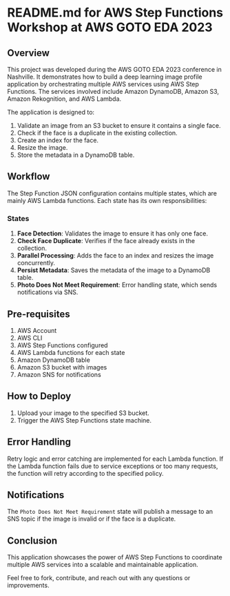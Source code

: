 # README.md for AWS Step Functions Workshop at AWS GOTO EDA 2023

## Overview

This project was developed during the AWS GOTO EDA 2023 conference in Nashville. It demonstrates how to build a deep learning image profile application by orchestrating multiple AWS services using AWS Step Functions. The services involved include Amazon DynamoDB, Amazon S3, Amazon Rekognition, and AWS Lambda.

The application is designed to:

1. Validate an image from an S3 bucket to ensure it contains a single face.
2. Check if the face is a duplicate in the existing collection.
3. Create an index for the face.
4. Resize the image.
5. Store the metadata in a DynamoDB table.

## Workflow

The Step Function JSON configuration contains multiple states, which are mainly AWS Lambda functions. Each state has its own responsibilities:

### States

1. **Face Detection**: Validates the image to ensure it has only one face.
2. **Check Face Duplicate**: Verifies if the face already exists in the collection.
3. **Parallel Processing**: Adds the face to an index and resizes the image concurrently.
4. **Persist Metadata**: Saves the metadata of the image to a DynamoDB table.
5. **Photo Does Not Meet Requirement**: Error handling state, which sends notifications via SNS.

## Pre-requisites

1. AWS Account
2. AWS CLI
3. AWS Step Functions configured
4. AWS Lambda functions for each state
5. Amazon DynamoDB table
6. Amazon S3 bucket with images
7. Amazon SNS for notifications

## How to Deploy

1. Upload your image to the specified S3 bucket.
2. Trigger the AWS Step Functions state machine.

## Error Handling

Retry logic and error catching are implemented for each Lambda function. If the Lambda function fails due to service exceptions or too many requests, the function will retry according to the specified policy.

## Notifications

The `Photo Does Not Meet Requirement` state will publish a message to an SNS topic if the image is invalid or if the face is a duplicate.

## Conclusion

This application showcases the power of AWS Step Functions to coordinate multiple AWS services into a scalable and maintainable application.

Feel free to fork, contribute, and reach out with any questions or improvements.
